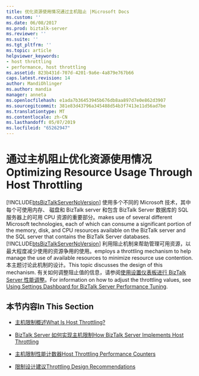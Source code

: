 ```yaml
---
title: 优化资源使用情况通过主机阻止 |Microsoft Docs
ms.custom: ''
ms.date: 06/08/2017
ms.prod: biztalk-server
ms.reviewer: ''
ms.suite: ''
ms.tgt_pltfrm: ''
ms.topic: article
helpviewer_keywords:
- host throttling
- performance, host throttling
ms.assetid: 823b431d-707d-4201-9a6e-4a879e767b66
caps.latest.revision: 14
author: MandiOhlinger
ms.author: mandia
manager: anneta
ms.openlocfilehash: e1ada7b36453945b676db8aa897d7e0e862d3907
ms.sourcegitcommit: 381e83d43796a345488d54b3f7413e11d56ad7be
ms.translationtype: MT
ms.contentlocale: zh-CN
ms.lasthandoff: 05/07/2019
ms.locfileid: "65262947"
---
```

# <a name="optimizing-resource-usage-through-host-throttling"></a><span data-ttu-id="4f4b0-102">通过主机阻止优化资源使用情况</span><span class="sxs-lookup"><span data-stu-id="4f4b0-102">Optimizing Resource Usage Through Host Throttling</span></span>
[!INCLUDE[btsBizTalkServerNoVersion](../includes/btsbiztalkservernoversion-md.md)] <span data-ttu-id="4f4b0-103">使用多个不同的 Microsoft 技术，其中每个可使用内存、 磁盘和 BizTalk server 和包含 BizTalk Server 数据库的 SQL 服务器上的可用 CPU 资源的重要部分。</span><span class="sxs-lookup"><span data-stu-id="4f4b0-103">makes use of several different Microsoft technologies, each of which can consume a significant portion of the memory, disk, and CPU resources available on the BizTalk server and the SQL server that contains the BizTalk Server databases.</span></span> [!INCLUDE[btsBizTalkServerNoVersion](../includes/btsbiztalkservernoversion-md.md)] <span data-ttu-id="4f4b0-104">利用阻止机制来帮助管理可用资源，以最大程度减少使用的资源争用的使用。</span><span class="sxs-lookup"><span data-stu-id="4f4b0-104">employs a throttling mechanism to help manage the use of available resources to minimize resource use contention.</span></span> <span data-ttu-id="4f4b0-105">本主题讨论此机制的设计。</span><span class="sxs-lookup"><span data-stu-id="4f4b0-105">This topic discusses the design of this mechanism.</span></span> <span data-ttu-id="4f4b0-106">有关如何调整阻止值的信息，请参阅[使用设置仪表板进行 BizTalk Server 性能调整](../core/using-settings-dashboard-for-biztalk-server-performance-tuning.md)。</span><span class="sxs-lookup"><span data-stu-id="4f4b0-106">For information on how to adjust the throttling values, see [Using Settings Dashboard for BizTalk Server Performance Tuning](../core/using-settings-dashboard-for-biztalk-server-performance-tuning.md).</span></span>  
  
## <a name="in-this-section"></a><span data-ttu-id="4f4b0-107">本节内容</span><span class="sxs-lookup"><span data-stu-id="4f4b0-107">In This Section</span></span>  
  
-   [<span data-ttu-id="4f4b0-108">主机限制概述</span><span class="sxs-lookup"><span data-stu-id="4f4b0-108">What Is Host Throttling?</span></span>](../core/what-is-host-throttling.md)  
  
-   [<span data-ttu-id="4f4b0-109">BizTalk Server 如何实现主机限制</span><span class="sxs-lookup"><span data-stu-id="4f4b0-109">How BizTalk Server Implements Host Throttling</span></span>](../core/how-biztalk-server-implements-host-throttling.md)  
  
-   [<span data-ttu-id="4f4b0-110">主机限制性能计数器</span><span class="sxs-lookup"><span data-stu-id="4f4b0-110">Host Throttling Performance Counters</span></span>](../core/host-throttling-performance-counters.md)  
  
-   [<span data-ttu-id="4f4b0-111">限制设计建议</span><span class="sxs-lookup"><span data-stu-id="4f4b0-111">Throttling Design Recommendations</span></span>](../core/throttling-design-recommendations.md)
